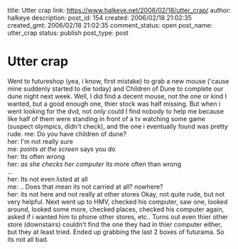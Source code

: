 title: Utter crap
link: https://www.halkeye.net/2006/02/18/utter_crap/
author: halkeye
description: 
post_id: 154
created: 2006/02/18 21:02:35
created_gmt: 2006/02/18 21:02:35
comment_status: open
post_name: utter_crap
status: publish
post_type: post

# Utter crap

Went to futureshop (yea, i know, first mistake) to grab a new mouse ('cause mine suddenly started to die today) and Children of Dune to complete our dune night next week. Well, I did find a decent mouse, not the one or kind I wanted, but a good enough one, thier stock was half missing. But when i went looking for the dvd, not only could I find nobody to help me because like half of them were standing in front of a tv watching some game (suspect olympics, didn't check), and the one i eventually found was pretty rude. me: Do you have children of dune?  
her: I'm not really sure  
me: *points at the screen* says you do  
her: Its often wrong  
her: *as she checks her computer* its more often than wrong  
...  
her: Its not even listed at all  
me: .. Does that mean its not carried at all? nowhere?  
her: its not here and not really at other stores Okay, not quite rude, but not very helpful. Next went up to HMV, checked his computer, saw one, looked around, looked some more, checked places, checked his computer again, asked if i wanted him to phone other stores, etc.. Turns out even thier other store (downstairs) couldn't find the one they had in thier computer either, but they at least tried. Ended up grabbing the last 2 boxes of futurama. So its not all bad.